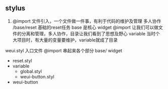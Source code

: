 ## stylus
1. @import 文件引入，一个文件做一件事，有利于代码的维护及管理 多人协作
/base/reset 基础的reset任务
base 是核心 widget
@import 让我们可以做文件的分离和管理，多人协作，目录让我们看到了思想及野心
variable 当时个大项目时，有大量的变量要维护，variable就成了目录

weui.styl 入口文件 @import 串起来各个部分
base/ widget 
- reset.styl
- variable
    - global.styl
    - weui-button.styl
- weui-button